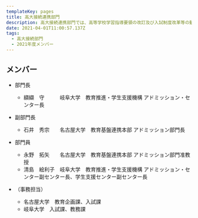 ```yaml
---
templateKey: pages
title: ⾼⼤接続連携部⾨
description: ⾼⼤接続連携部⾨では、高等学校学習指導要領の改訂及び入試制度改革等の動向を踏まえた、両大学における入学者選抜改革の支援、高等学校教育の現状や改革に関する情報を収集し、高大接続の観点から、大学教育において適切に対応できるよう、両大学の関係部署に情報を提供、さらに、機構における高大接続・連携活動についての企画・立案・広報活動を行います。
date: 2021-04-01T11:00:57.137Z
tags:
  - ⾼⼤接続部⾨
  - 2021年度メンバー
---
```

## メンバー

* 部門長

  * 纐纈　守　　　岐阜大学　教育推進・学生支援機構 アドミッション・センター長
* 副部門長

  * 石井　秀宗　　名古屋大学　教育基盤連携本部 アドミッション部門長
* 部門員

  * 永野　拓矢　　名古屋大学　教育基盤連携本部 アドミッション部門准教授
  * 清島　絵利子　岐阜大学　教育推進・学生支援機構 アドミッション・センター副センター長、学生支援センター副センター長
* （事務担当）

  * 名古屋大学　教育企画課、入試課
  * 岐阜大学　入試課、教務課